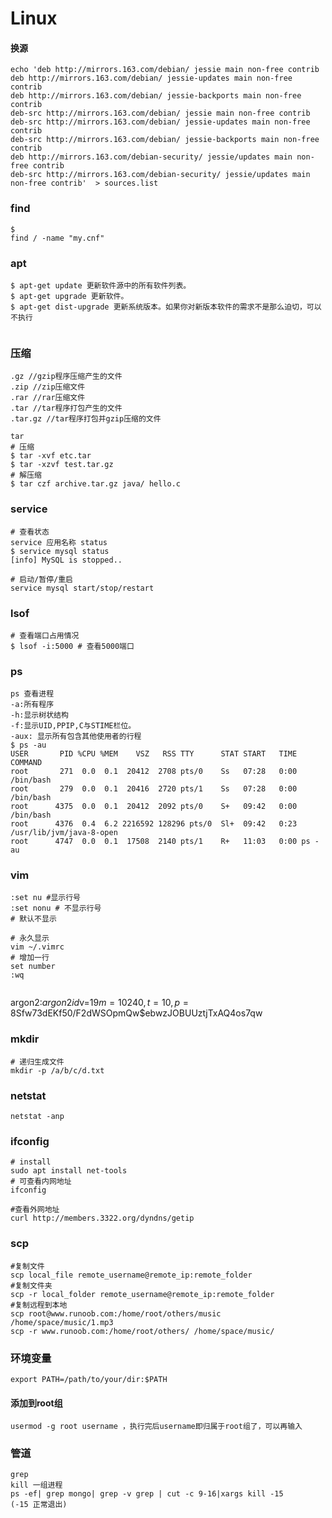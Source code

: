 # Linux

#### 换源

```
echo 'deb http://mirrors.163.com/debian/ jessie main non-free contrib
deb http://mirrors.163.com/debian/ jessie-updates main non-free contrib
deb http://mirrors.163.com/debian/ jessie-backports main non-free contrib
deb-src http://mirrors.163.com/debian/ jessie main non-free contrib
deb-src http://mirrors.163.com/debian/ jessie-updates main non-free contrib
deb-src http://mirrors.163.com/debian/ jessie-backports main non-free contrib
deb http://mirrors.163.com/debian-security/ jessie/updates main non-free contrib
deb-src http://mirrors.163.com/debian-security/ jessie/updates main non-free contrib'  > sources.list
```



### find

```shell
$ 
find / -name "my.cnf"

```

### apt

```shell
$ apt-get update 更新软件源中的所有软件列表。 
$ apt-get upgrade 更新软件。 
$ apt-get dist-upgrade 更新系统版本。如果你对新版本软件的需求不是那么迫切，可以不执行


```

### 压缩

```shell
.gz //gzip程序压缩产生的文件
.zip //zip压缩文件
.rar //rar压缩文件
.tar //tar程序打包产生的文件
.tar.gz	//tar程序打包并gzip压缩的文件

tar
# 压缩
$ tar -xvf etc.tar
$ tar -xzvf test.tar.gz 
# 解压缩
$ tar czf archive.tar.gz java/ hello.c

```

### service

```shell
# 查看状态
service 应用名称 status
$ service mysql status
[info] MySQL is stopped..

# 启动/暂停/重启
service mysql start/stop/restart
```

### lsof

```shell
# 查看端口占用情况
$ lsof -i:5000 # 查看5000端口
```



### ps

```shell
ps 查看进程
-a:所有程序
-h:显示树状结构
-f:显示UID,PPIP,C与STIME栏位。
-aux: 显示所有包含其他使用者的行程
$ ps -au
USER       PID %CPU %MEM    VSZ   RSS TTY      STAT START   TIME COMMAND
root       271  0.0  0.1  20412  2708 pts/0    Ss   07:28   0:00 /bin/bash
root       279  0.0  0.1  20416  2720 pts/1    Ss   07:28   0:00 /bin/bash
root      4375  0.0  0.1  20412  2092 pts/0    S+   09:42   0:00 /bin/bash
root      4376  0.4  6.2 2216592 128296 pts/0  Sl+  09:42   0:23 /usr/lib/jvm/java-8-open
root      4747  0.0  0.1  17508  2140 pts/1    R+   11:03   0:00 ps -au
```



### vim

```shell
:set nu #显示行号
:set nonu # 不显示行号
# 默认不显示

# 永久显示
vim ~/.vimrc
# 增加一行
set number
:wq


```



argon2:$argon2id$v=19$m=10240,t=10,p=8$Sfw73dEKf50/F2dWSOpmQw$ebwzJOBUUztjTxAQ4os7qw

### mkdir

```shell
# 递归生成文件
mkdir -p /a/b/c/d.txt
```

### netstat

```
netstat -anp
```

### ifconfig

```shell
# install 
sudo apt install net-tools
# 可查看内网地址
ifconfig

#查看外网地址
curl http://members.3322.org/dyndns/getip
```

### scp

```shell
#复制文件
scp local_file remote_username@remote_ip:remote_folder 
#复制文件夹
scp -r local_folder remote_username@remote_ip:remote_folder 
#复制远程到本地
scp root@www.runoob.com:/home/root/others/music /home/space/music/1.mp3 
scp -r www.runoob.com:/home/root/others/ /home/space/music/
```

### 环境变量

```shell
export PATH=/path/to/your/dir:$PATH
```

#### 添加到root组

```
usermod -g root username ，执行完后username即归属于root组了，可以再输入
```



### 管道

```
grep
kill 一组进程
ps -ef| grep mongo| grep -v grep | cut -c 9-16|xargs kill -15
(-15 正常退出)
```

